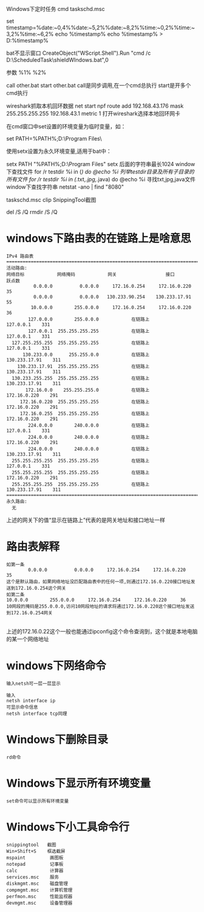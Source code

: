 Windows下定时任务
cmd taskschd.msc

set timestamp=%date:~0,4%%date:~5,2%%date:~8,2%%time:~0,2%%time:~3,2%%time:~6,2%
echo %timestamp%
echo %timestamp% > D:\%timestamp%

bat不显示窗口
CreateObject("WScript.Shell").Run "cmd /c D:\ScheduledTask\shieldWIndows.bat",0

参数  %1%   %2%

call other.bat
start other.bat
call是同步调用,在一个cmd总执行
start是开多个cmd执行

wireshark抓取本机回环数据
net start npf
route add 192.168.43.176 mask 255.255.255.255 192.168.43.1  metric 1
打开wireshark选择本地回环网卡

在cmd窗口中set设置的环境变量为临时变量，如：


set PATH=%PATH%;D:\Program Files\

使用setx设置为永久环境变量,适用于bat中：

setx PATH "%PATH%;D:\Program Files\"
setx 后面的字符串最长1024
window下查找文件
	for /r testdir %i in (*) do @echo %i 列举testdir目录及所有子目录的所有文件
	for /r testdir %i in (*.txt,*.jpg,*.java) do @echo %i 寻找txt,jpg,java文件
window下查找字符串
	netstat -ano | find "8080"


taskschd.msc
clip
SnippingTool截图

del /S /Q 
rmdir /S /Q

# windows下路由表的在链路上是啥意思
    IPv4 路由表
    ===========================================================================
    活动路由:
    网络目标            网络掩码            网关                  接口           跃点数
              0.0.0.0          0.0.0.0     172.16.0.254     172.16.0.220     35
              0.0.0.0          0.0.0.0   130.233.90.254    130.233.17.91     55
             10.0.0.0        255.0.0.0     172.16.0.254     172.16.0.220     36
            127.0.0.0        255.0.0.0            在链路上         127.0.0.1    331
            127.0.0.1  255.255.255.255            在链路上         127.0.0.1    331
      127.255.255.255  255.255.255.255            在链路上         127.0.0.1    331
          130.233.0.0      255.255.0.0            在链路上     130.233.17.91    311
        130.233.17.91  255.255.255.255            在链路上     130.233.17.91    311
      130.233.255.255  255.255.255.255            在链路上     130.233.17.91    311
           172.16.0.0    255.255.255.0            在链路上      172.16.0.220    291
         172.16.0.220  255.255.255.255            在链路上      172.16.0.220    291
         172.16.0.255  255.255.255.255            在链路上      172.16.0.220    291
            224.0.0.0        240.0.0.0            在链路上         127.0.0.1    331
            224.0.0.0        240.0.0.0            在链路上      172.16.0.220    291
            224.0.0.0        240.0.0.0            在链路上     130.233.17.91    311
      255.255.255.255  255.255.255.255            在链路上         127.0.0.1    331
      255.255.255.255  255.255.255.255            在链路上      172.16.0.220    291
      255.255.255.255  255.255.255.255            在链路上     130.233.17.91    311
    ===========================================================================
    永久路由:
      无
上述的网关下的值“显示在链路上”代表的是网关地址和接口地址一样
# 路由表解释

    如第一条
            0.0.0.0          0.0.0.0     172.16.0.254     172.16.0.220     35
    这个是默认路由，如果网络地址没匹配路由表中的任何一项,则通过172.16.0.220接口地址发送到172.16.0.254这个网关
    如第二条
    10.0.0.0        255.0.0.0     172.16.0.254     172.16.0.220     36
    10网段的掩码是255.0.0.0,访问10网段地址的请求将通过172.16.0.220这个接口地址发送到172.16.0.254网关


​    
    上述的172.16.0.22这个一般也能通过ipconfig这个命令查询到，这个就是本地电脑的某一个网络地址
# windows下网络命令
    输入netsh可一层一层显示
    
    输入
    netsh interface ip 
    可显示命令信息
    netsh interface tcp同理
# Windows下删除目录
    rd命令
# Windows下显示所有环境变量
	set命令可以显示所有环境变量
# Windows下小工具命令行
	snippingtool   截图
	Win+Shift+S    框选截屏
	mspaint 		画图板
	notepad			记事板
	calc			计算器
	services.msc	服务
	diskmgmt.msc	磁盘管理
	compmgmt.msc	计算机管理
	perfmon.msc		性能监视器
	devmgmt.msc		设备管理器
	